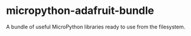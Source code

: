 # micropython-adafruit-bundle
A bundle of useful MicroPython libraries ready to use from the filesystem.
